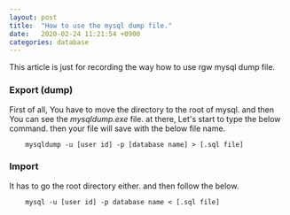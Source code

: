 ```yaml
---
layout: post
title:  "How to use the mysql dump file."
date:   2020-02-24 11:21:54 +0900
categories: database
---
```


This article is just for recording the way how to use rgw mysql dump file.

### Export (dump)

First of all, You have to move the directory to the root of mysql. and then You can see the _mysqldump.exe_ file. at there, Let's start to type the below command. then your file will save with the below file name.

```
    mysqldump -u [user id] -p [database name] > [.sql file]
```

### Import

It has to go the root directory either. and then follow the below.

```
    mysql -u [user id] -p database name < [.sql file]
```